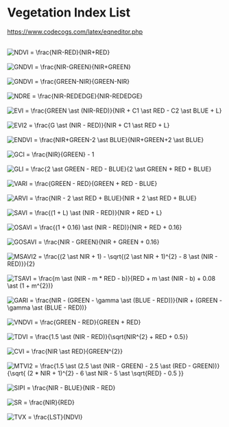 # Vegetation Index List

https://www.codecogs.com/latex/eqneditor.php

</br>

<img src="https://latex.codecogs.com/svg.latex?NDVI&space;=&space;\frac{NIR-RED}{NIR&plus;RED}" title="NDVI = \frac{NIR-RED}{NIR+RED}" />

</br>
</br>

<img src="https://latex.codecogs.com/svg.latex?GNDVI&space;=&space;\frac{NIR-GREEN}{NIR&plus;GREEN}" title="GNDVI = \frac{NIR-GREEN}{NIR+GREEN}" />

</br>
</br>

<img src="https://latex.codecogs.com/svg.latex?NDWI&space;=&space;\frac{GREEN-NIR}{GREEN-NIR}" title="GNDVI = \frac{GREEN-NIR}{GREEN-NIR}" />

</br>
</br>

<img src="https://latex.codecogs.com/svg.latex?NDRE&space;=&space;\frac{NIR-REDEDGE}{NIR-REDEDGE}" title="NDRE = \frac{NIR-REDEDGE}{NIR-REDEDGE}" />

</br>
</br>

<img src="https://latex.codecogs.com/svg.latex?EVI&space;=&space;\frac{G&space;\ast&space;(NIR-RED)}{NIR&space;&plus;&space;C1&space;\ast&space;RED&space;-&space;C2&space;\ast&space;BLUE&space;&plus;&space;L}" title="EVI = \frac{GREEN \ast (NIR-RED)}{NIR + C1 \ast RED - C2 \ast BLUE + L}" />

</br>
</br>

<img src="https://latex.codecogs.com/svg.latex?EVI2&space;=&space;\frac{G&space;\ast&space;(NIR-RED)}{NIR&space;&plus;&space;C1&space;\ast&space;RED&space;&plus;&space;L}" title="EVI2 = \frac{G \ast (NIR - RED)}{NIR + C1 \ast RED + L}" />

</br>
</br>

<img src="https://latex.codecogs.com/svg.latex?ENDVI&space;=&space;\frac{NIR&plus;GREEN-2&space;\ast&space;BLUE}{NIR&plus;GREEN&plus;2&space;\ast&space;BLUE}" title="ENDVI = \frac{NIR+GREEN-2 \ast BLUE}{NIR+GREEN+2 \ast BLUE}" />

</br>
</br>

<img src="https://latex.codecogs.com/svg.latex?GCI&space;=&space;\frac{NIR}{GREEN}&space;-&space;1" title="GCI = \frac{NIR}{GREEN} - 1" />

</br>
</br>

<img src="https://latex.codecogs.com/svg.latex?GLI&space;=&space;\frac{2&space;\ast&space;GREEN&space;-&space;RED&space;-&space;BLUE}{2&space;\ast&space;GREEN&space;&plus;&space;RED&space;&plus;&space;BLUE}" title="GLI = \frac{2 \ast GREEN - RED - BLUE}{2 \ast GREEN + RED + BLUE}" />

</br>
</br>

<img src="https://latex.codecogs.com/svg.latex?VARI&space;=&space;\frac{GREEN&space;-&space;RED}{GREEN&space;&plus;&space;RED&space;-&space;BLUE}" title="VARI = \frac{GREEN - RED}{GREEN + RED - BLUE}" />

</br>
</br>

<img src="https://latex.codecogs.com/svg.latex?ARVI&space;=&space;\frac{NIR&space;-&space;2&space;\ast&space;RED&space;&plus;&space;BLUE}{NIR&space;&plus;&space;2&space;\ast&space;RED&space;&plus;&space;BLUE}" title="ARVI = \frac{NIR - 2 \ast RED + BLUE}{NIR + 2 \ast RED + BLUE}" />

</br>
</br>

<img src="https://latex.codecogs.com/svg.latex?SAVI&space;=&space;\frac{(1&space;&plus;&space;L)&space;\ast&space;(NIR&space;-&space;RED)}{NIR&space;&plus;&space;RED&space;&plus;&space;L}" title="SAVI = \frac{(1 + L) \ast (NIR - RED)}{NIR + RED + L}" />

</br>
</br>

<img src="https://latex.codecogs.com/svg.latex?OSAVI&space;=&space;\frac{(1&space;&plus;&space;0.16)&space;\ast&space;(NIR&space;-&space;RED)}{NIR&space;&plus;&space;RED&space;&plus;&space;0.16}" title="OSAVI = \frac{(1 + 0.16) \ast (NIR - RED)}{NIR + RED + 0.16}" />

</br>
</br>

<img src="https://latex.codecogs.com/svg.latex?GOSAVI&space;=&space;\frac{NIR&space;-&space;GREEN}{NIR&space;&plus;&space;GREEN&space;&plus;&space;0.16}" title="GOSAVI = \frac{NIR - GREEN}{NIR + GREEN + 0.16}" />

</br>
</br>

<img src="https://latex.codecogs.com/svg.latex?MSAVI2&space;=&space;\frac{(2&space;\ast&space;NIR&space;&plus;&space;1)&space;-&space;\sqrt{(2&space;\ast&space;NIR&space;&plus;&space;1)^{2}&space;-&space;8&space;\ast&space;(NIR&space;-&space;RED)}}{2}" title="MSAVI2 = \frac{(2 \ast NIR + 1) - \sqrt{(2 \ast NIR + 1)^{2} - 8 \ast (NIR - RED)}}{2}" />

</br>
</br>

<img src="https://latex.codecogs.com/svg.latex?TSAVI&space;=&space;\frac{m&space;\ast&space;(NIR&space;-&space;m&space;*&space;RED&space;-&space;b)}{RED&space;&plus;&space;m&space;\ast&space;(NIR&space;-&space;b)&space;&plus;&space;0.08&space;\ast&space;(1&space;&plus;&space;m^{2})}" title="TSAVI = \frac{m \ast (NIR - m * RED - b)}{RED + m \ast (NIR - b) + 0.08 \ast (1 + m^{2})}" />

</br>
</br>

<img src="https://latex.codecogs.com/svg.latex?GARI&space;=&space;\frac{NIR&space;-&space;(GREEN&space;-&space;\gamma&space;\ast&space;(BLUE&space;-&space;RED))}{NIR&space;&plus;&space;(GREEN&space;-&space;\gamma&space;\ast&space;(BLUE&space;-&space;RED))}" title="GARI = \frac{NIR - (GREEN - \gamma \ast (BLUE - RED))}{NIR + (GREEN - \gamma \ast (BLUE - RED))}" />

</br>
</br>

<img src="https://latex.codecogs.com/svg.latex?VNDVI&space;=&space;\frac{GREEN&space;-&space;RED}{GREEN&space;&plus;&space;RED}" title="VNDVI = \frac{GREEN - RED}{GREEN + RED}" />

</br>
</br>

<img src="https://latex.codecogs.com/svg.latex?TDVI&space;=&space;\frac{1.5&space;\ast&space;(NIR&space;-&space;RED)}{\sqrt{NIR^{2}&space;&plus;&space;RED&space;&plus;&space;0.5}}" title="TDVI = \frac{1.5 \ast (NIR - RED)}{\sqrt{NIR^{2} + RED + 0.5}}" />

</br>
</br>

<img src="https://latex.codecogs.com/svg.latex?CVI&space;=&space;\frac{NIR&space;\ast&space;RED}{GREEN^{2}}" title="CVI = \frac{NIR \ast RED}{GREEN^{2}}" />

</br>
</br>

<img src="https://latex.codecogs.com/svg.latex?MTVI2&space;=&space;\frac{1.5&space;\ast&space;(2.5&space;\ast&space;(NIR&space;-&space;GREEN)&space;-&space;2.5&space;\ast&space;(RED&space;-&space;GREEN))}{\sqrt{&space;(2&space;*&space;NIR&space;&plus;&space;1)^{2}&space;-&space;6&space;\ast&space;NIR&space;-&space;5&space;\ast&space;\sqrt{RED}&space;-&space;0.5&space;}}" title="MTVI2 = \frac{1.5 \ast (2.5 \ast (NIR - GREEN) - 2.5 \ast (RED - GREEN))}{\sqrt{ (2 * NIR + 1)^{2} - 6 \ast NIR - 5 \ast \sqrt{RED} - 0.5 }}" />

</br>
</br>

<img src="https://latex.codecogs.com/svg.latex?SIPI&space;=&space;\frac{NIR&space;-&space;BLUE}{NIR&space;-&space;RED}" title="SIPI = \frac{NIR - BLUE}{NIR - RED}" />

</br>
</br>

<img src="https://latex.codecogs.com/svg.latex?SR&space;=&space;\frac{NIR}{RED}" title="SR = \frac{NIR}{RED}" />

</br>
</br>

<img src="https://latex.codecogs.com/svg.latex?TVX&space;=&space;\frac{LST}{NDVI}" title="TVX = \frac{LST}{NDVI}" />

</br>
</br>

